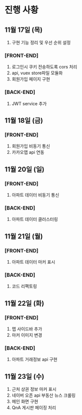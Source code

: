 # 진행 사황

## 11월 17일 (목)

1. 구현 기능 정리 및 우선 순위 설정

### [FRONT-END]

1. 로그인시 쿠키 전송하도록 cors 처리
2. api, vuex store파일 모듈화
3. 회원가입 페이지 구현

### [BACK-END]

1. JWT service 추가

## 11월 18일 (금)

### [FRONT-END]

1. 회원가입 비동기 통신
2. 카카오맵 api 연동

## 11월 20일 (일)

### [FRONT-END]

1. 아파트 데이터 비동기 통신

### [BACK-END]

1. 아파트 데이터 클러스터링

## 11월 21일 (월)

### [FRONT-END]

1. 아파트 데이터 마커 표시

### [BACK-END]

1. 코드 리팩토링

## 11월 22일 (화)

### [FRONT-END]

1. 맵 사이드바 추가
2. 마커 이미지 변경

### [BACK-END]

1. 아파트 거래정보 api 구현

## 11월 23일 (수)

1. 근처 상권 정보 마커 표시
2. 네이버 오픈 api 부동산 뉴스 크롤링
3. 메인 화면 구현
4. QnA 게시판 페이징 처리
